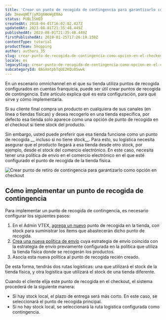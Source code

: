 ```yaml
---
title: 'Crear un punto de recogida de contingencia para garantizarlo como opción en el checkout  '
id: 3mowqWEfjyM2g6WoWgE0Ao
status: PUBLISHED
createdAt: 2018-04-01T16:02:02.437Z
updatedAt: 2023-08-01T21:35:48.449Z
publishedAt: 2023-08-01T21:35:48.449Z
firstPublishedAt: 2019-01-25T17:26:19.150Z
contentType: tutorial
productTeam: Shopping
author: authors_35
slug: crear-punto-de-recogida-de-contingencia-como-opcion-en-el-checkout
locale: es
legacySlug: crear-punto-de-recogida-de-contingencia-como-opcion-en-el-checkout
subcategoryId: 8AGXmtpbTqUE2KQu0Swwk
---
```


En un escenario omnichannel en el que su tienda utiliza puntos de recogida configurados en cuentas franquicia, puede ser útil crear puntos de recogida de contingencia. Este artículo explica qué es esta configuración, para qué sirve y cómo implementarla.

Si su cliente final compra un producto en cualquiera de sus canales (en línea o tiendas físicas) y desea recogerlo en una tienda específica, por defecto esa tienda solo aparece como una opción de punto de recogida en el checkout si tiene stock del producto.

Sin embargo, usted puede preferir que esa tienda funcione como un punto de recogida __ incluso si no tiene stock__. Para esto, su logística necesita asegurar que el producto llegará a esa tienda desde otro stock, por ejemplo, desde el stock del comercio electrónico. En este caso, necesita tener una política de envío en el comercio electrónico en el que esté configurado el punto de recogida de la tienda física.

![Crear punto de retiro de contingencia para garantizarlo como opción en checkout](https://images.ctfassets.net/alneenqid6w5/38phAuzqPzQoBPy8811K3K/aebc9c8a6dded36f5b31496626099186/diagrama-como-criar-um-ponto-de_contigencia-es.jpg)

## Cómo implementar un punto de recogida de contingencia

Para implementar un punto de recogida de contingencia, es necesario configurar los siguientes pasos:

1. En el Admin VTEX, [agrega un nuevo](https://help.vtex.com/es/tutorial/cadastro-de-pontos-de-retirada--2R5ClQiwe4KoSQgsuiOw4E) punto de recogida en la tienda, con stock para suministrar los ítems que abastecerán dicho punto de recogida.
2. [Crea una nueva política de envío](https://help.vtex.com/es/tutorial/politica-de-envio--tutorials_140) cuya estrategia de envío coincida con la estrategia de envío previamente configurada en la política que utiliza la tienda física donde se recogerán los productos.
3. Asocia esta nueva política al punto de recogida recién creado.

De esta forma, tendrás dos rutas logísticas: una que utilizará el stock de la tienda física, y otra logística que utilizará el stock de una tienda diferente.

Cuando el cliente elija este punto de recogida en el checkout, el sistema procederá de la siguiente manera:

- Si hay stock local, el plazo de entrega será más corto. En este caso, se seleccionará el punto de recogida principal.
- Si no hay stock local, se seleccionará la ruta logística configurada como contingencia.
